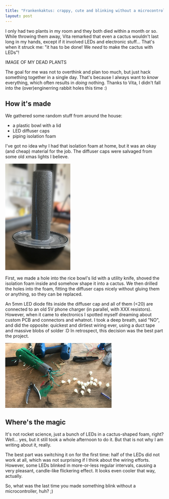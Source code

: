 ```yaml
---
title: "Frankenkaktus: crappy, cute and blinking without a microcontroller"
layout: post
---
```


I only had two plants in my room and they both died within a month or so. While throwing them away, Vita remarked that even a cactus wouldn't last long in my hands, except if it involved LEDs and electronic stuff... That's when it struck me: "it has to be done! We *need* to make the cactus with LEDs"! 

IMAGE OF MY DEAD PLANTS

The goal for me was not to overthink and plan too much, but just hack something together in a single day. That's because I always want to *know* everything, which often results in *doing* nothing. Thanks to Vita, I didn't fall into the (over)enginerring rabbit holes this time :)




## How it's made

We gathered some random stuff from around the house:

- a plastic bowl with a lid
- LED diffuser caps
- piping isolation foam

I've got no idea why I had that isolation foam at home, but it was an okay (and cheap) material for the job. The diffuser caps were salvaged from some old xmas lights I believe.

<img src="../images/foam_in_a_bowl.png" style="zoom:33%;" />



First, we made a hole into the rice bowl's lid with a utility knife, shoved the isolation foam inside and somehow shape it into a cactus. We then drilled the holes into the foam, fitting the diffuser caps nicely without gluing them or anything, so they can be replaced.

An 5mm LED diode fits inside the diffuser cap and all of them (<20) are connected to an old 5V phone charger (in parallel, with XXX resistors). However, when it came to electronics I spotted myself dreaming about custom PCB and connectors and whatnot. I took a deep breath, said "NO", and did the opposite: quickest and dirtiest wiring ever, using a duct tape and massive blobs of solder :D In retrospect, this decision was the best part the project.

<img src="../images/workbench.jpeg" style="zoom:33%;" />



## Where's the magic

It's not rocket science, just a bunch of LEDs in a cactus-shaped foam, right? Well... yes, but it still took a whole afternoon to do it. But that is not why I am writing about it, really.

The best part was switching it on for the first time: half of the LEDs did not work at all, which was not surprising if I think about the wiring efforts. However, some LEDs blinked in more-or-less regular intervals, causing a very pleasant, candle-like flickering effect. It looks even cooler that way, actually.

So, what was the last time you made something blink without a microcontroller, huh? ;)